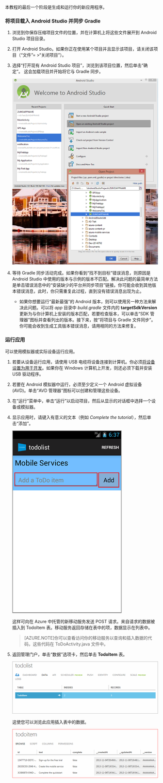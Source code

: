 ﻿本教程的最后一个阶段是生成和运行你的新应用程序。

### 将项目载入 Android Studio 并同步 Gradle

1. 浏览到你保存压缩项目文件的位置，并在计算机上将这些文件展开到 Android Studio 项目目录。

2. 打开 Android Studio。如果你正在使用某个项目并且显示该项目，请关闭该项目（“文件”= >“关闭项目”）。

3. 选择“打开现有 Android Studio 项目”，浏览到该项目位置，然后单击“确定”。 这会加载项目并开始将它与 Gradle 同步。

 	![](./media/mobile-services-android-get-started/android-studio-import-project.png)

4. 等待 Gradle 同步活动完成。如果你看到“找不到目标”错误消息，则原因是 Android Studio 中使用的版本与示例的版本不匹配。解决此问题的最简单方法是单击错误消息中的“安装缺少的平台并同步项目”链接。你可能会收到其他版本错误消息，此时，你只需重复此过程，直到没有错误消息出现为止。
    - 如果你想要运行“最新最强”的 Android 版本，则可以使用另一种方法来解决此问题。可以将 *app* 目录中 *build.gradle* 文件内的 **targetSdkVersion** 更新为与你计算机上安装的版本匹配，若要检查版本，可以单击“SDK 管理器”图标并查看列出的版本。接下来，按“将项目与 Gradle 文件同步”。你可能会收到生成工具版本错误消息，请用相同的方法来修复。

### 运行应用

可以使用模拟器或实际设备运行应用。

1. 若要从设备运行应用，请使用 USB 电缆将设备连接到计算机。你必须[将设备设置为用于开发](https://developer.android.com/training/basics/firstapp/running-app.html)。如果你在 Windows 计算机上开发，则还必须下载并安装 USB 驱动程序。

2. 若要在 Android 模拟器中运行，必须至少定义一个 Android 虚拟设备 (AVD)。单击“AVD 管理器”图标可以创建和管理这些设备。

3. 在“运行”菜单中，单击“运行”以启动项目，然后从显示的对话框中选择一个设备或模拟器。

4. 显示应用时，请键入有意义的文本（例如 _Complete the tutorial_），然后单击“添加”。

   	![](./media/mobile-services-android-get-started/mobile-quickstart-startup-android.png)

   	这样可向在 Azure 中托管的新移动服务发送 POST 请求。来自请求的数据被插入到 TodoItem 表。移动服务返回存储在表中的项，数据显示在列表中。

	> [AZURE.NOTE]你可以查看访问你的移动服务以查询和插入数据的代码，这些代码在 ToDoActivity.java 文件中。

8. 返回管理门户，单击“数据”选项卡，然后单击 **TodoItem** 表。

   	![](./media/mobile-services-android-get-started/mobile-data-tab1.png)

   	这使您可以浏览此应用插入表中的数据。

   	![](./media/mobile-services-android-get-started/mobile-data-browse.png)

<!---HONumber=82-->